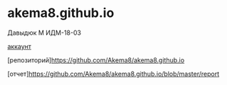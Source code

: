 # akema8.github.io

Давыдюк М ИДМ-18-03

[аккаунт](https://github.com/Akema8)

[репозиторий]https://github.com/Akema8/akema8.github.io

[отчет]https://github.com/Akema8/akema8.github.io/blob/master/report

